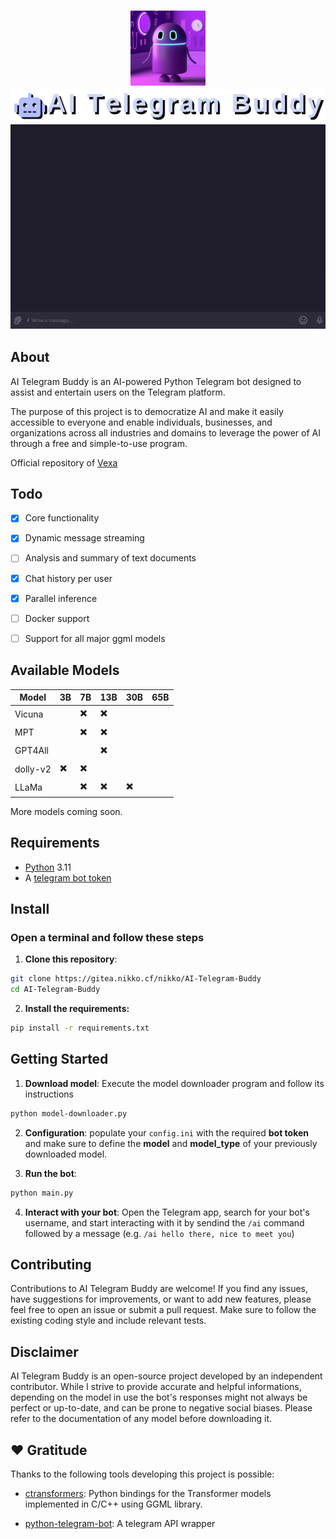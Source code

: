 <h3 align="center">
<img src="assets/buddy.png" height="120" width="120"/></br>
<img src="assets/logo.png"/></br>
<img src="assets/preview.webp"><br>
</h3>

## About
AI Telegram Buddy is an AI-powered Python Telegram bot designed to assist and entertain users on the Telegram platform. 

The purpose of this project is to democratize AI and make it easily accessible to everyone and enable individuals, businesses, and organizations across all industries and domains to leverage the power of AI through a free and simple-to-use program.

Official repository of <a href="https://t.me/vexassistantbot">Vexa</a>

## Todo

* [x] Core functionality
* [x] Dynamic message streaming
* [ ] Analysis and summary of text documents
* [x] Chat history per user
* [x] Parallel inference
* [ ] Docker support
* [ ] Support for all major ggml models


## Available Models

Model | 3B | 7B | 13B | 30B | 65B
------------ | ------------- | ------------ | ------------ | ------------ | ------------ |
Vicuna |  | ✖️ | ✖️ |
MPT |  | ✖️ | ✖️ |
GPT4All |  |  | ✖️ |
dolly-v2 | ✖️ | ✖️ |
LLaMa |  | ✖️ | ✖️ | ✖️ |

More models coming soon.

## Requirements

- <a href=https://www.python.org/>Python</a> 3.11
- A <a href=https://core.telegram.org/bots/tutorial#obtain-your-bot-token>telegram bot token</a>

## Install


### Open a terminal and follow these steps

1. <b>Clone this repository</b>:

```bash 
git clone https://gitea.nikko.cf/nikko/AI-Telegram-Buddy
cd AI-Telegram-Buddy
```

2. <b>Install the requirements:</b>

```bash
pip install -r requirements.txt
```

## Getting Started

1. <b>Download model</b>: Execute the model downloader program and follow its instructions

```bash
python model-downloader.py
```

2. <b>Configuration</b>: populate your `config.ini` with the required <b>bot token</b> and make sure to define the <b>model</b> and <b>model_type</b> of your previously downloaded model.

3. <b>Run the bot</b>:

```bash
python main.py
```

4. <b>Interact with your bot</b>: Open the Telegram app, search for your bot's username, and start interacting with it by sendind the `/ai` command followed by a message (e.g. `/ai hello there, nice to meet you`)

## Contributing

Contributions to AI Telegram Buddy are welcome! If you find any issues, have suggestions for improvements, or want to add new features, please feel free to open an issue or submit a pull request. Make sure to follow the existing coding style and include relevant tests.

## Disclaimer

AI Telegram Buddy is an open-source project developed by an independent contributor. While I strive to provide accurate and helpful informations, depending on the model in use the bot's responses might not always be perfect or up-to-date, and can be prone to negative social biases. Please refer to the documentation of any model before downloading it.

## ❤️ Gratitude
Thanks to the following tools developing this project is possible:

- <a href=https://github.com/marella/ctransformers>ctransformers</a>: Python bindings for the Transformer models implemented in C/C++ using GGML library.

- <a href=https://python-telegram-bot.org/>python-telegram-bot</a>: A telegram API wrapper
